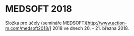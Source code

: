 # MEDSOFT 2018

Složka pro účely (semináře MEDSOFT)[http://www.action-m.com/medsoft2018/] 2018 ve dnech 20. - 21. března 2018.
